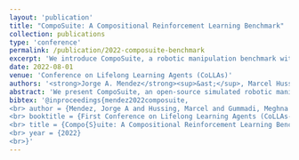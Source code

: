 ```yaml
---
layout: 'publication'
title: "CompoSuite: A Compositional Reinforcement Learning Benchmark"
collection: publications
type: 'conference'
permalink: /publication/2022-composuite-benchmark
excerpt: 'We introduce CompoSuite, a robotic manipulation benchmark with hundreds of tasks for evaluating the functional compositionality of RL algorithms.'
date: 2022-08-01
venue: 'Conference on Lifelong Learning Agents (CoLLAs)'
authors: '<strong>Jorge A. Mendez</strong><sup>&ast;</sup>, Marcel Hussing<sup>&ast;</sup>, Meghna Gummadi, <a href="https://seas.upenn.edu/~eeaton/">Eric Eaton</a>'
abstract: 'We present CompoSuite, an open-source simulated robotic manipulation benchmark for compositional multi-task reinforcement learning (RL). Each CompoSuite task requires a particular _robot_ arm to manipulate one individual _object_ to achieve a task _objective_ while avoiding an _obstacle_. This compositional definition of the tasks endows CompoSuite with two remarkable properties. First, varying the robot/object/objective/obstacle elements leads to hundreds of RL tasks, each of which requires a meaningfully different behavior. Second, RL approaches can be evaluated specifically for their ability to learn the compositional structure of the tasks. This latter capability to functionally decompose problems would enable intelligent agents to identify and exploit commonalities between learning tasks to handle large varieties of highly diverse problems. We benchmark existing single-task, multi-task, and compositional learning algorithms on various training settings, and assess their capability to compositionally generalize to unseen tasks. Our evaluation exposes the shortcomings of existing RL approaches with respect to compositionality and opens new avenues for investigation.'
bibtex: '@inproceedings{mendez2022composuite,
<br> author = {Mendez, Jorge A and Hussing, Marcel and Gummadi, Meghna and Eaton, Eric},
<br> booktitle = {First Conference on Lifelong Learning Agents (CoLLAs-22)},
<br> title = {Compo{S}uite: A Compositional Reinforcement Learning Benchmark},
<br> year = {2022}
<br>}'
---
```

